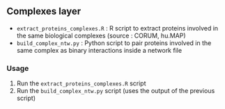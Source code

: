## Complexes layer

* ```extract_proteins_complexes.R``` : R script to extract proteins involved in the same biological complexes (source : CORUM, hu.MAP)
* ```build_complex_ntw.py``` : Python script to pair proteins involved in the same complex as binary interactions inside a network file

### Usage

1. Run the ```extract_proteins_complexes.R``` script 
2. Run the ```build_complex_ntw.py``` script (uses the output of the previous script)